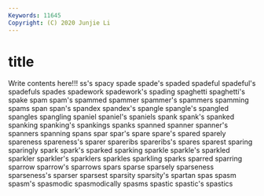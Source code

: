 ```yaml
---
Keywords: 11645
Copyright: (C) 2020 Junjie Li
---
```


# title

Write contents here!!!
ss's 
spacy
spade 
spade's 
spaded 
spadeful 
spadeful's 
spadefuls 
spades 
spadework 
spadework's 
spading
spaghetti 
spaghetti's 
spake 
spam 
spam's 
spammed 
spammer 
spammer's 
spammers 
spamming
spams 
span 
span's 
spandex 
spandex's 
spangle 
spangle's 
spangled 
spangles 
spangling
spaniel 
spaniel's 
spaniels 
spank 
spank's 
spanked 
spanking 
spanking's 
spankings 
spanks
spanned 
spanner 
spanner's 
spanners 
spanning 
spans 
spar 
spar's 
spare 
spare's
spared 
sparely 
spareness 
spareness's 
sparer 
spareribs 
spareribs's 
spares 
sparest 
sparing
sparingly 
spark 
spark's 
sparked 
sparking 
sparkle 
sparkle's 
sparkled 
sparkler 
sparkler's
sparklers 
sparkles 
sparkling 
sparks 
sparred 
sparring 
sparrow 
sparrow's 
sparrows 
spars
sparse 
sparsely 
sparseness 
sparseness's 
sparser 
sparsest 
sparsity 
sparsity's 
spartan 
spas
spasm 
spasm's 
spasmodic 
spasmodically 
spasms 
spastic 
spastic's 
spastics 

